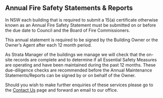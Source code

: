 ## Annual Fire Safety Statements & Reports   ## 
In NSW each building that is required to submit a 15(a) certificate otherwise known as an Annual Fire Safety Statement must be submitted on or before the due date to Council and the Board of Fire Commissioners.

This annual statement is required to be signed by the Building Owner or the Owner’s Agent after each 12 month period.

As Strata Manager of  the buildings we manage we will check that the on-site records are complete and to determine if all Essential Safety Measures are operating and have been maintained during the past 12 months. These due-diligence checks are recommended before the Annual Maintenance Statements/Reports can be signed by or on behalf of the Owner.

Should you wish to make further enquiries of these services please go to the [Contact Us](http://sample.com.au "conact_us") page and forward an email to our office.